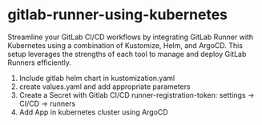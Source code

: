 # gitlab-runner-using-kubernetes
Streamline your GitLab CI/CD workflows by integrating GitLab Runner with Kubernetes using a combination of Kustomize, Helm, and ArgoCD. This setup leverages the strengths of each tool to manage and deploy GitLab Runners efficiently.

1. Include gitlab helm chart in kustomization.yaml
2. create values.yaml and add appropriate parameters
3. Create a Secret with Gitlab CI/CD runner-registration-token: settings → CI/CD → runners
4. Add App in kubernetes cluster using ArgoCD

